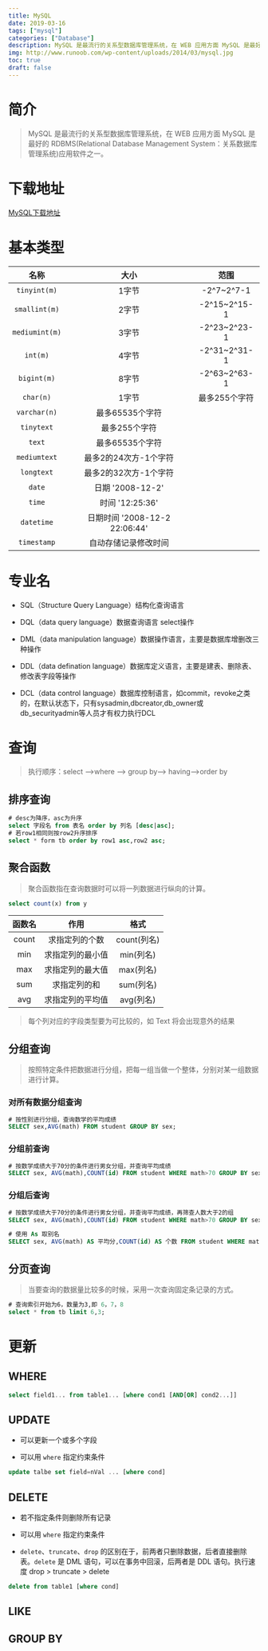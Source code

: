 ```yaml
---
title: MySQL
date: 2019-03-16
tags: ["mysql"]
categories: ["Database"]
description: MySQL 是最流行的关系型数据库管理系统，在 WEB 应用方面 MySQL 是最好的 RDBMS(Relational Database Management System：关系数据库管理系统)应用软件之一。
img: http://www.runoob.com/wp-content/uploads/2014/03/mysql.jpg
toc: true
draft: false
---
```


# 简介

> MySQL 是最流行的关系型数据库管理系统，在 WEB 应用方面 MySQL 是最好的 RDBMS(Relational Database Management System：关系数据库管理系统)应用软件之一。

# 下载地址
[MySQL下载地址](http://dev.mysql.com/downloads/mysql/)

# 基本类型

名称|大小|范围
:-:|:-:|:-:
`tinyint(m)`|1字节|-2^7~2^7-1
`smallint(m)`|2字节|-2^15~2^15-1
`mediumint(m)`|3字节|-2^23~2^23-1
`int(m)`|4字节|-2^31~2^31-1
`bigint(m)`|8字节|-2^63~2^63-1
`char(n)`|1字节|最多255个字符
`varchar(n)`|最多65535个字符
`tinytext`|最多255个字符
`text`|最多65535个字符
`mediumtext`|最多2的24次方-1个字符
`longtext`|最多2的32次方-1个字符
`date`|日期 '2008-12-2'
`time`|时间 '12:25:36'
`datetime`|日期时间 '2008-12-2 22:06:44'
`timestamp`|自动存储记录修改时间

<!--more-->

# 专业名

+ SQL（Structure Query Language）结构化查询语言

+ DQL（data query language）数据查询语言 select操作

+ DML（data manipulation language）数据操作语言，主要是数据库增删改三种操作

+ DDL（data defination language）数据库定义语言，主要是建表、删除表、修改表字段等操作

+ DCL（data control language）数据库控制语言，如commit，revoke之类的，在默认状态下，只有sysadmin,dbcreator,db_owner或db_securityadmin等人员才有权力执行DCL


# 查询

> 执行顺序：select –>where –> group by–> having–>order by

## 排序查询

```sql
# desc为降序，asc为升序
select 字段名 from 表名 order by 列名 [desc|asc];
# 若row1相同则按row2升序排序
select * form tb order by row1 asc,row2 asc;
```

## 聚合函数

> 聚合函数指在查询数据时可以将一列数据进行纵向的计算。

```sql
select count(x) from y
```

函数名|作用|格式
:-:|:-:|:-:
count|求指定列的个数|count(列名)
min|求指定列的最小值|min(列名)
max|求指定列的最大值|max(列名)
sum|求指定列的和|sum(列名)
avg|求指定列的平均值|avg(列名)

> 每个列对应的字段类型要为可比较的，如 Text 将会出现意外的结果

## 分组查询

> 按照特定条件把数据进行分组，把每一组当做一个整体，分别对某一组数据进行计算。

### 对所有数据分组查询

```sql
# 按性别进行分组，查询数学的平均成绩
SELECT sex,AVG(math) FROM student GROUP BY sex;
```

### 分组前查询

```sql
# 按数学成绩大于70分的条件进行男女分组，并查询平均成绩
SELECT sex, AVG(math),COUNT(id) FROM student WHERE math>70 GROUP BY sex;
```

### 分组后查询 

```sql
# 按数学成绩大于70分的条件进行男女分组，并查询平均成绩，再筛查人数大于2的组
SELECT sex, AVG(math),COUNT(id) FROM student WHERE math>70 GROUP BY sex HAVING COUNT(id)>2;

# 使用 As 取别名
SELECT sex, AVG(math) AS 平均分,COUNT(id) AS 个数 FROM student WHERE math>70 GROUP BY sex HAVING 个数>2;
```

## 分页查询

> 当要查询的数据量比较多的时候，采用一次查询固定条记录的方式。

```sql
# 查询索引开始为6，数量为3,即 6，7，8
select * from tb limit 6,3;
```


# 更新

## WHERE

```sql
select field1... from table1... [where cond1 [AND[OR] cond2...]]
```

## UPDATE

+ 可以更新一个或多个字段

+ 可以用 `where` 指定约束条件

```sql
update talbe set field=nVal ... [where cond]
```

## DELETE

+ 若不指定条件则删除所有记录

+ 可以用 `where` 指定约束条件

+ `delete`、`truncate`、`drop` 的区别在于，前两者只删除数据，后者直接删除表。`delete` 是 DML 语句，可以在事务中回滚，后两者是 DDL 语句。执行速度 drop > truncate > delete

```sql
delete from table1 [where cond]
```


## LIKE


## GROUP BY